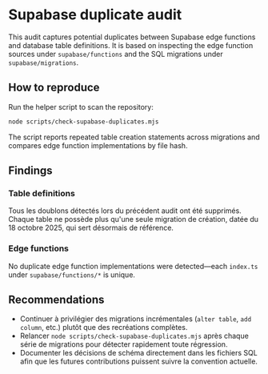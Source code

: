 # Supabase duplicate audit

This audit captures potential duplicates between Supabase edge functions and database table definitions. It is based on inspecting the edge function sources under `supabase/functions` and the SQL migrations under `supabase/migrations`.

## How to reproduce

Run the helper script to scan the repository:

```bash
node scripts/check-supabase-duplicates.mjs
```

The script reports repeated table creation statements across migrations and compares edge function implementations by file hash.

## Findings

### Table definitions

Tous les doublons détectés lors du précédent audit ont été supprimés. Chaque table ne possède plus qu'une seule migration de création, datée du 18 octobre 2025, qui sert désormais de référence.

### Edge functions

No duplicate edge function implementations were detected—each `index.ts` under `supabase/functions/*` is unique.

## Recommendations

* Continuer à privilégier des migrations incrémentales (`alter table`, `add column`, etc.) plutôt que des recréations complètes.
* Relancer `node scripts/check-supabase-duplicates.mjs` après chaque série de migrations pour détecter rapidement toute régression.
* Documenter les décisions de schéma directement dans les fichiers SQL afin que les futures contributions puissent suivre la convention actuelle.
